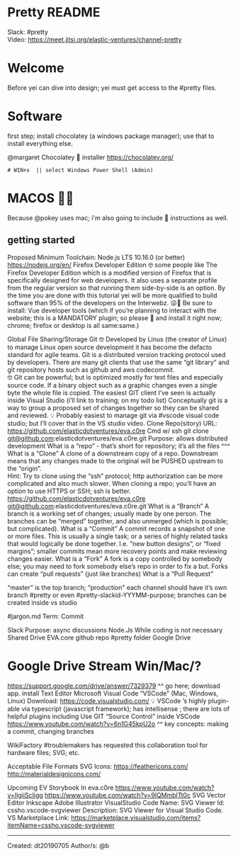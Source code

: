 
# Pretty README

Slack: #pretty   
Video: https://meet.jitsi.org/elastic-ventures/channel-pretty

# Welcome

Before yei can dive into design; yei must get access to the #pretty files.

# Software

first step; install chocolatey (a windows package manager); use that to install everything else.

@margaret
Chocolatey 🍰 installer 
https://chocolatey.org/
```
# WIN+x  || select Windows Power Shell (Admin)
```

# MACOS 🍎:apple:
Because @pokey uses mac; 
i'm also going to include :apple: instructions as well. 

## getting started

Proposed Minimum Toolchain:
Node.js LTS 10.16.0 (or better)
https://nodejs.org/en/
Firefox Developer Edition
🤓 some people like The Firefox Developer Edition which is a modified version of Firefox that is specifically designed for web developers. It also uses a separate profile from the regular version so that running them side-by-side is an option.  By the time you are done with this tutorial yei will be more qualified to build software than 95% of the developers on the Interwebz. 😜🤣
Be sure to install: 
Vue developer tools (which if you’re planning to interact with the website; this is a MANDATORY plugin; so please 🛑 and install it right now; chrome; firefox or desktop is all same:same.) 

Global File Sharing/Storage
Git
🤓 Developed by Linus (the creator of Linux) to manage Linux open source development it has become the defacto standard for agile teams. Git is a distributed version tracking protocol used by developers. There are many git clients that use the same “git library” and git repository hosts such as github and aws codecommit.  
🤓 Git can be powerful; but is optimized mostly for text files and especially source code.  If a binary object such as a graphic changes even a single byte the whole file is copied.
The easiest GIT client I’ve seen is actually inside Visual Studio (i’ll link to training; on my todo list)
Conceptually git is a way to group a proposed set of changes together so they can be shared and reviewed. 
💡 Probably easiest to manage git via #vscode visual code studio; but I’ll cover that in the VS studio video. 
Clone
Repo(sitory) URL: https://github.com/elasticdotventures/eva.c0re
Cmd w/ ssh
git clone git@github.com:elasticdotventures/eva.c0re.git
Purpose:  allows distributed development
What is a “repo” - that’s short for repository; it’s all the files ^^^
What is a “Clone”
A clone of a downstream copy of a repo.  Downstream means that any changes made to the original will be PUSHED upstream to the “origin”.  
Hint: Try to clone using the “ssh” protocol; http authorization can be more complicated and also much slower.   When cloning a repo; you’ll have an option to use HTTPS or SSH; ssh is better.
https://github.com/elasticdotventures/eva.c0re
git@github.com:elasticdotventures/eva.c0re.git
What is a “Branch” 
A branch is a working set of changes; usually made by one person.  The branches can be “merged” together, and also unmerged (which is possible; but complicated). 
What is a “Commit”
A commit records a snapshot of one or more files.
This is usually a single task;  or a series of highly related tasks that would logically be done together.  I.e. “new button designs”, or “fixed margins”;  smaller commits mean more recovery points and make reviewing changes easier. 
What is a “Fork”
A fork is a copy controlled by somebody else; you may need to fork somebody else’s repo in order to fix a but.  Forks can create “pull requests”  (just like branches) 
What is a “Pull Request”



“master” is the top branch; “production" each channel should have it’s own branch #pretty or even #pretty-slackid-YYYMM-purpose;  branches can be created inside vs studio 

#jargon.md Term: Commit

Slack
Purpose: async discussions
Node.Js
While coding is not necessary
Shared Drive
EVA.core github repo  #pretty folder
Google Drive
# Google Drive Stream Win/Mac/?
https://support.google.com/drive/answer/7329379
^^ go here; download app. install
Text Editor
Microsoft Visual Code “VSCode” (Mac, Windows, Linux)
Download: https://code.visualstudio.com/
💡 VSCode ’s highly plugin-able via typescript (javascript framework); has intellisense ; there are lots of helpful plugins including 
Use GIT “Source Control” inside VSCode
https://www.youtube.com/watch?v=6n1G45kpU2o
^^ key concepts:  making a commit, changing branches

WikiFactory
#troublemakers has requested this collaboration tool for hardware files; SVG; etc. 

Acceptable File Formats
SVG Icons:
https://feathericons.com/
	http://materialdesignicons.com/

Upcoming
EV Storybook 
In eva.c0re
https://www.youtube.com/watch?v=lIgiiScIjgg
https://www.youtube.com/watch?v=9lQMmbITt0c
SVG Vector Editor
Inkscape
Adobe Illustrator
VisualStudio Code
Name: SVG Viewer
Id: cssho.vscode-svgviewer
Description: SVG Viewer for Visual Studio Code.
VS Marketplace Link: https://marketplace.visualstudio.com/items?itemName=cssho.vscode-svgviewer

-------
Created: dt20190705
Author/s: @b

